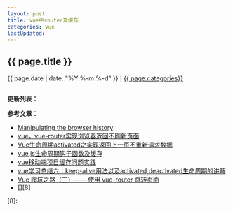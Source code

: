 ```yaml
---
layout: post
title: vue中router及缓存
categories: vue
lastUpdated:
---
```


## {{ page.title }}

{{ page.date | date: "%Y.%-m.%-d" }} | <a href="/archive#{{ page.categories }}">{{ page.categories}}</a>


```

```


**更新列表：**



**参考文章：**

* [Manipulating the browser history][1]
* [vue，vue-router实现浏览器返回不刷新页面][2]
* [Vue生命周期activated之实现返回上一页不重新请求数据][3]
* [vue.js生命周期钩子函数及缓存][4]
* [vue移动端项目缓存问题实践][5]
* [vue学习总结六：keep-alive用法以及activated,deactivated生命周期的讲解][6]
* [Vue 爬坑之路（三）—— 使用 vue-router 跳转页面][7]
* [][8]

[1]: https://developer.mozilla.org/en-US/docs/Web/API/History_API
[2]: https://www.cnblogs.com/leejay6567/p/9096187.html
[3]: https://blog.csdn.net/brand2014/article/details/81981548
[4]: https://blog.csdn.net/stubbor/article/details/73739765
[5]: https://blog.csdn.net/li420520/article/details/83509127
[6]: https://blog.csdn.net/buddha_itxiong/article/details/81069087
[7]: https://blog.csdn.net/u011537073/article/details/75451823
[8]: 